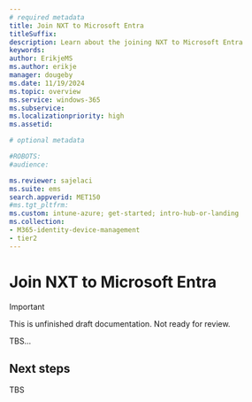 ```yaml
---
# required metadata
title: Join NXT to Microsoft Entra
titleSuffix:
description: Learn about the joining NXT to Microsoft Entra
keywords:
author: ErikjeMS  
ms.author: erikje
manager: dougeby
ms.date: 11/19/2024
ms.topic: overview
ms.service: windows-365
ms.subservice:
ms.localizationpriority: high
ms.assetid: 

# optional metadata

#ROBOTS:
#audience:

ms.reviewer: sajelaci
ms.suite: ems
search.appverid: MET150
#ms.tgt_pltfrm:
ms.custom: intune-azure; get-started; intro-hub-or-landing
ms.collection:
- M365-identity-device-management
- tier2
---
```


# Join NXT to Microsoft Entra

> [!IMPORTANT]
> This is unfinished draft documentation. Not ready for review.

TBS...


<!-- ########################## -->
## Next steps

TBS